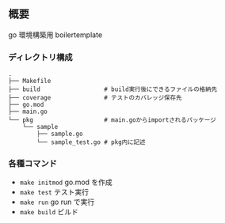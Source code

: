 ## 概要

go 環境構築用 boilertemplate

### ディレクトリ構成

```shell
.
├── Makefile
├── build                  # build実行後にできるファイルの格納先
├── coverage               # テストのカバレッジ保存先
├── go.mod
├── main.go
└── pkg                    # main.goからimportされるパッケージ
    └── sample
        ├── sample.go
        └── sample_test.go # pkg内に記述
```

### 各種コマンド

- `make initmod` go.mod を作成
- `make test` テスト実行
- `make run` go run で実行
- `make build` ビルド
